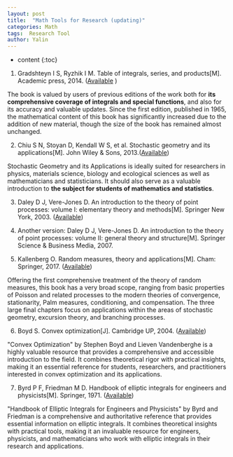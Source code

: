 ```yaml
---
layout: post
title:  "Math Tools for Research (updating)"
categories: Math
tags:  Research Tool
author: Yalin
---
```


* content
{:toc}

1. Gradshteyn I S, Ryzhik I M. Table of integrals, series, and products[M]. Academic press, 2014. ([Available](http://drhuang.com/science/mathematics/book/Table%20of%20Integrals,Series%20and%20Products%20Eighth%20Edition.pdf) )

  The book is valued by users of previous editions of the work both for **its comprehensive coverage of integrals and special functions**, and also for its accuracy and valuable updates. Since the first edition, published in 1965, the mathematical content of this book has significantly increased due to the addition of new material, though the size of the book has remained almost unchanged. 

2. Chiu S N, Stoyan D, Kendall W S, et al. Stochastic geometry and its applications[M]. John Wiley & Sons, 2013.([Available](https://onlinelibrary.wiley.com/doi/book/10.1002/9781118658222))

  Stochastic Geometry and its Applications is ideally suited for researchers in physics, materials science, biology and ecological sciences as well as mathematicians and statisticians. It should also serve as a valuable introduction to **the subject for students of mathematics and statistics**.

3. Daley D J, Vere-Jones D. An introduction to the theory of point processes: volume I: elementary theory and methods[M]. Springer New York, 2003. ([Available](https://stoch-sut.github.io/assets/Fall2023/pdf/daley_d.j._vere-jones_d._an_intro_to_the_theory_of_point_processes_v1_2nd_ed._springer_2003.pdf))

1. Another version: Daley D J, Vere-Jones D. An introduction to the theory of point processes: volume II: general theory and structure[M]. Springer Science & Business Media, 2007.

1. Kallenberg O. Random measures, theory and applications[M]. Cham: Springer, 2017. ([Available](https://content.e-bookshelf.de/media/reading/L-7800541-6d40cf791a.pdf))

  Offering the first comprehensive treatment of the theory of random measures, this book has a very broad scope, ranging from basic properties of Poisson and related processes to the modern theories of convergence, stationarity, Palm measures, conditioning, and compensation. The three large final chapters focus on applications within the areas of stochastic geometry, excursion theory, and branching processes. 

6. Boyd S. Convex optimization[J]. Cambridge UP, 2004. ([Available](https://web.stanford.edu/~boyd/cvxbook/bv_cvxbook.pdf))

  "Convex Optimization" by Stephen Boyd and Lieven Vandenberghe is a highly valuable resource that provides a comprehensive and accessible introduction to the field. It combines theoretical rigor with practical insights, making it an essential reference for students, researchers, and practitioners interested in convex optimization and its applications. 

7. Byrd P F, Friedman M D. Handbook of elliptic integrals for engineers and physicists[M]. Springer, 1971. ([Available](https://d-nb.info/456246452/04))

  "Handbook of Elliptic Integrals for Engineers and Physicists" by Byrd and Friedman is a comprehensive and authoritative reference that provides essential information on elliptic integrals. It combines theoretical insights with practical tools, making it an invaluable resource for engineers, physicists, and mathematicians who work with elliptic integrals in their research and applications. 
